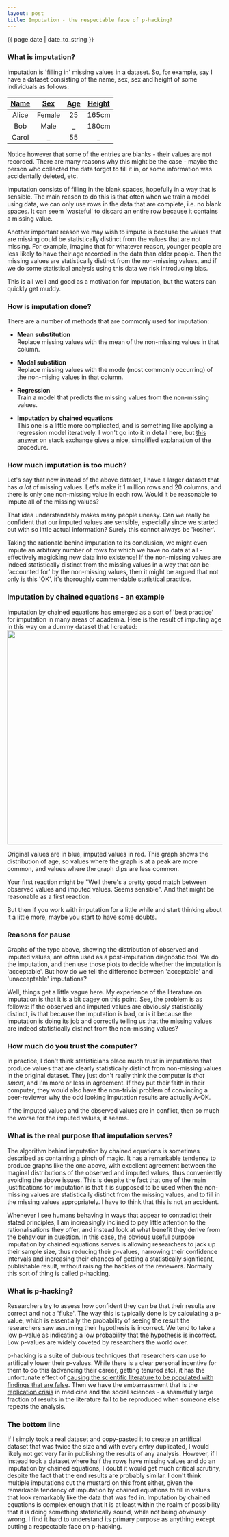 ```yaml
---
layout: post
title: Imputation - the respectable face of p-hacking?
---
```


<p>{{ page.date | date_to_string }}</p>

<h3>  What is imputation? </h3> 

Imputation is 'filling in' missing values in a dataset. So, for example, say I have a dataset consisting of the name, sex, sex and height of some individuals as follows:


| <u><strong>Name </strong></u> | <u><strong>Sex </strong></u> | <u><strong>Age </strong></u> | <u><strong>Height </strong></u> |
|:-------:|:--------:|:-----:|:-------:|
| Alice   | Female   | 25    | 165cm   |
| Bob     | Male     | _     | 180cm   |
| Carol   | _        | 55    | _       | 


Notice however that some of the entries are blanks - their values are not recorded. There are many reasons why this might be the case - maybe the person who collected the data forgot to fill it in, or some information was accidentally deleted, etc. 

Imputation consists of filling in the blank spaces, hopefully in a way that is sensible. The main reason to do this is that often when we train a model using data, we can only use rows in the data that are complete, i.e. no blank spaces. It can seem 'wasteful' to discard an entire row because it contains a missing value.

Another important reason we may wish to impute is because the values that are missing could be statistically distinct from the values that are not missing. For example, imagine that for whatever reason, younger people are less likely to have their age recorded in the data than older people. Then the missing values are statistically distinct from the non-missing values, and if we do some statistical analysis using this data we risk introducing bias.

This is all well and good as a motivation for imputation, but the waters can quickly get muddy.


<h3> How is imputation done? </h3> 

There are a number of methods that are commonly used for imputation:

* <strong>Mean substitution</strong> <br/>
Replace missing values with the mean of the non-missing values in that column.

* <strong> Modal substition</strong> <br/>
Replace missing values with the mode (most commonly occurring) of the non-mising values in that column.

* <strong>Regression</strong> <br/>
Train a model that predicts the missing values from the non-missing values.

* <strong>Imputation by chained equations</strong> <br/>
This one is a little more complicated, and is something like applying a regression model iteratively. I won't go into it in detail here, but <a href="https://stats.stackexchange.com/questions/421545/multiple-imputation-by-chained-equations-mice-explained" target="_blank"> this answer</a> on stack exchange gives a nice, simplified explanation of the procedure.


<h3> How much imputation is too much? </h3> 

Let's say that now instead of the above dataset, I have a larger dataset that has <em>a lot</em> of missing values. Let's make it 1 million rows and 20 columns, and there is only one 
non-missing value in each row. Would it be reasonable to impute all of the missing values?

That idea understandably makes many people uneasy. Can we really be confident that our imputed values are sensible, especially since we started out with so little actual information? Surely this cannot always be 'kosher'. 

Taking the rationale behind imputation to its conclusion, we might even impute an arbitrary number of rows for which we have no data at all - effectively magicking new data into existence! If the non-missing values are indeed statistically distinct from the missing values in a way that can be 'accounted for' by the non-missing values, then it might be argued that not only is this 'OK', it's thoroughly commendable statistical practice.


<h3> Imputation by chained equations - an example </h3> 
Imputation by chained equations has emerged as a sort of 'best practice' for imputation in many areas of academia. Here is the result of imputing age in this way on a dummy dataset that I created:

<img src="../../../images/age_imputation.jpg" width="600" height="500" class= "center">


Original values are in blue, imputed values in red. This graph shows the distribution of age, so values where the graph is at a peak are more common, and values where the graph dips are less common.

Your first reaction might be "Well there's a pretty good match between observed values and imputed values. Seems sensible". And that might be reasonable as a first reaction.

But then if you work with imputation for a little while and start thinking about it a little more, maybe you start to have some doubts.


<h3> Reasons for pause </h3> 

Graphs of the type above, showing the distribution of observed and imputed values, are often used as a post-imputation diagnostic tool. We do the imputation, and then use those plots to decide whether the imputation is 'acceptable'. But how do we tell the difference between 'acceptable' and 'unacceptable' imputations?

Well, things get a little vague here. My experience of the literature on imputation is that it is a bit cagey on this point. See, the problem is as follows: If the observed and imputed values are obviously statistically distinct, is that because the imputation is bad, or is it because the imputation is doing its job and correctly telling us that the missing values are indeed statistically distinct from the non-missing values?


<h3> How much do you trust the computer? </h3> 

In practice, I don't think statisticians place much trust in imputations that produce values that are clearly statistically distinct from non-missing values in the original dataset. They just don't really think the computer is <em>that smart</em>, and I'm more or less in agreement. If they put their faith in their computer, they would also have the non-trivial problem of convincing a peer-reviewer why the odd looking imputation results are actually A-OK. 

If the imputed values and the observed values are in conflict, then so much the worse for the imputed values, it seems.


<h3> What is the real purpose that imputation serves? </h3> 

The algorithm behind imputation by chained equations is sometimes described as containing a pinch of magic. It has a remarkable tendency to produce graphs like the one above, with excellent agreement between the maginal distributions of the observed and imputed values, thus conveniently avoiding the above issues. This is despite the fact that one of the main justifications for imputation is that it is supposed to be used when the non-missing values are statistically distinct from the missing values, and to fill in the missing values appropriately. I have to think that this is not an accident.

Whenever I see humans behaving in ways that appear to contradict their stated principles, I am increasingly inclined to pay little attention to the rationalisations they offer, and instead look at what benefit they derive from the behaviour in question. In this case, the obvious useful purpose imputation by chained equations serves is allowing researchers to jack up their sample size, thus reducing their p-values, narrowing their confidence intervals and increasing their chances of getting a statistically significant, publishable result, without raising the hackles of the reviewers. Normally this sort of thing is called p-hacking.


<h3> What is p-hacking? </h3> 

Researchers try to assess how confident they can be that their results are correct and not a 'fluke'. The way this is typically done is by calculating a p-value, which is essentially the probability of seeing the result the researchers saw assuming their hypothesis is incorrect. We tend to take a low p-value as indicating a low probability that the hypothesis is incorrect. Low p-values are widely coveted by researchers the world over.

p-hacking is a suite of dubious techniques that researchers can use to artifically lower their p-values. While there is a clear personal incentive for them to do this (advancing their career, getting tenured etc), it has the unfortunate effect of <a href="https://journals.plos.org/plosmedicine/article/file?type=printable&id=10.1371/journal.pmed.0020124" target="_blank"> causing the scientific literature to be populated with findings that are false</a>. Then we have the embarrassment that is the <a href="https://en.wikipedia.org/wiki/Replication_crisis" target="_blank"> replication crisis</a> in medicine and the social sciences - a shamefully large fraction of results in the literature fail to be reproduced when someone else repeats the analysis.


<h3> The bottom line </h3> 

If I simply took a real dataset and copy-pasted it to create an artifical dataset that was twice the size and with every entry duplicated, I would likely not get very far in publishing the results of any analysis. However, if I instead took a dataset where half the rows have missing values and do an imputation by chained equations, I doubt it would get much critical scrutiny, despite the fact that the end results are probably similar. I don't think multiple imputations cut the mustard on this front either, given the remarkable tendency of imputation by chained equations to fill in values that look remarkably like the data that was fed in. Imputation by chained equations is complex enough that it is at least within the realm of possibility that it is doing something statistically sound, while not being <em>obviously</em> wrong. I find it hard to understand its primary purpose as anything except putting a respectable face on p-hacking.



